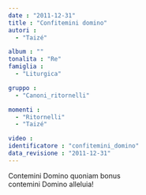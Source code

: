 ```yaml
---
date : "2011-12-31"
title : "Confitemini domino"
autori : 
  - "Taizé"

album : ""
tonalita : "Re"
famiglia : 
  - "Liturgica"

gruppo : 
  - "Canoni_ritornelli"

momenti : 
  - "Ritornelli"
  - "Taizé"

video : 
identificatore : "confitemini_domino"
data_revisione : "2011-12-31"
---
```

  
  
  
Contemini Domino quoniam bonus  
contemini Domino alleluia!  
  
  
  

